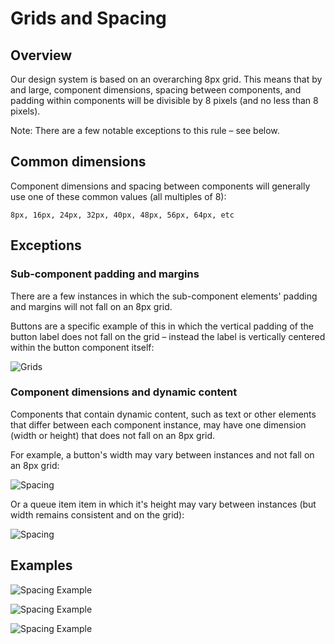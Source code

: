 # Grids and Spacing

## Overview
Our design system is based on an overarching 8px grid. This means that by and large, component dimensions, spacing between components, and padding within components will be divisible by 8 pixels (and no less than 8 pixels). 

Note: There are a few notable exceptions to this rule – see below. 

## Common dimensions
Component dimensions and spacing between components will generally use one of these common values (all multiples of 8):

```
8px, 16px, 24px, 32px, 40px, 48px, 56px, 64px, etc
```

## Exceptions

### Sub-component padding and margins

There are a few instances in which the sub-component elements' padding and margins will not fall on an 8px grid. 

Buttons are a specific example of this in which the vertical padding of the button label does not fall on the grid – instead the label is vertically centered within the button component itself:

![Grids](https://blobscdn.gitbook.com/v0/b/gitbook-28427.appspot.com/o/assets%2F-LFNym8ScnaWKWBQFWTw%2F-LJyUTfgi9aZnPg370Hj%2F-LJyhLr2SrLz94trBf7O%2Fgrid-exception--button%402x.png?alt=media&token=3a112fc1-7cce-4bc5-9777-593360d3859d)

### Component dimensions and dynamic content
Components that contain dynamic content, such as text or other elements that differ between each component instance, may have one dimension (width or height) that does not fall on an 8px grid. 

For example, a button's width may vary between instances and not fall on an 8px grid:

![Spacing](https://blobscdn.gitbook.com/v0/b/gitbook-28427.appspot.com/o/assets%2F-LFNym8ScnaWKWBQFWTw%2F-LJyUTfgi9aZnPg370Hj%2F-LJyqX5j7dzNTY-0lUNA%2Fgrid-exception--button-width%402x.png?alt=media&token=220738cc-919c-43bc-92c5-1e1966babe34)

Or a queue item item in which it's height may vary between instances (but width remains consistent and on the grid):

![Spacing](https://blobscdn.gitbook.com/v0/b/gitbook-28427.appspot.com/o/assets%2F-LFNym8ScnaWKWBQFWTw%2F-LJyUTfgi9aZnPg370Hj%2F-LJytLOIM5SaEj5giAWW%2Fgrid-exception--queue-item%402x.png?alt=media&token=3516b7e8-201e-49ef-9201-e8f9a7b4d503)

## Examples

![Spacing Example](https://blobscdn.gitbook.com/v0/b/gitbook-28427.appspot.com/o/assets%2F-LFNym8ScnaWKWBQFWTw%2F-LG1ws2y1S8wyJxmy3M6%2F-LG1wtyPfXNlRhnr3sLb%2Fgrid%402x.png?alt=media&token=2d126f27-e70a-4b6b-9485-cbf7acb51e64)

![Spacing Example](https://blobscdn.gitbook.com/v0/b/gitbook-28427.appspot.com/o/assets%2F-LFNym8ScnaWKWBQFWTw%2F-LJp3rdk0RK3RD29DeWm%2F-LJp45NSFsFsyQNzwber%2Fgrid-card-form-example%402x.png?alt=media&token=9c8079af-5746-4b4d-a95a-d5f0c5b101c2)

![Spacing Example](https://blobscdn.gitbook.com/v0/b/gitbook-28427.appspot.com/o/assets%2F-LFNym8ScnaWKWBQFWTw%2F-LJtX7U3iyyHjyXwOiLf%2F-LJtX9xAKcUw029sIcKi%2Fgrid-button-example%402x.png?alt=media&token=ceda18e9-cc87-4927-9d27-b881defa9a6f)

